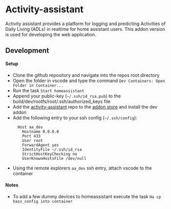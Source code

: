 # Activity-assistant

Activity assistant provides a platform for logging and predicting Activities of Daily Living (ADLs) in realtime for home assistant users. This addon version is used for developing the web application.

## Development

#### Setup

- Clone the github repository and navigate into the repos root directory
- Open the folder in vscode and type the command `Dev Containers: Open Folder in Container...`
- Run the task `Start homeassistant`
- Append your public-key (`~/.ssh/id_rsa.pub`) to the build/dev/rootfs/root/.ssh/authorized_keys file
- Add the [activity-assistant](https://github.com/tcsvn/hassio-activity-assistant) repo to the
  [addon store](https://my.home-assistant.io/redirect/supervisor_store/) and install the dev addon
- Add the following entry to your ssh config (`~/.ssh/config`):
  ```
    Host aa_dev
      Hostname 0.0.0.0
      Port 433
      User root
      ForwardAgent yes
      IdentityFile ~/.ssh/id_rsa
      StrictHostKeyChecking no
      UserKnownHostsFile /dev/null
  ```
- Using the remote explorers `aa_dev` ssh entry, attach vscode to the container

#### Notes

- To add a few dummy devices to homeassistant execute the task `Ha cp hass_config into container`
